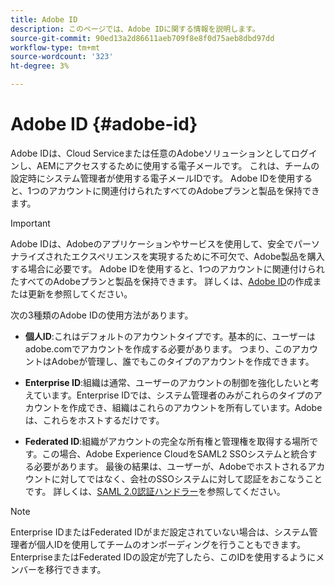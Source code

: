 ```yaml
---
title: Adobe ID
description: このページでは、Adobe IDに関する情報を説明します。
source-git-commit: 90ed13a2d86611aeb709f8e8f0d75aeb8dbd97dd
workflow-type: tm+mt
source-wordcount: '323'
ht-degree: 3%

---
```



# Adobe ID {#adobe-id}

Adobe IDは、Cloud Serviceまたは任意のAdobeソリューションとしてログインし、AEMにアクセスするために使用する電子メールです。 これは、チームの設定時にシステム管理者が使用する電子メールIDです。 Adobe IDを使用すると、1つのアカウントに関連付けられたすべてのAdobeプランと製品を保持できます。

>[!IMPORTANT]
>Adobe IDは、Adobeのアプリケーションやサービスを使用して、安全でパーソナライズされたエクスペリエンスを実現するために不可欠で、Adobe製品を購入する場合に必要です。 Adobe IDを使用すると、1つのアカウントに関連付けられたすべてのAdobeプランと製品を保持できます。 詳しくは、[Adobe ID](https://helpx.adobe.com/ca/manage-account/using/create-update-adobe-id.html#HowtocreateorupdateyourAdobeID)の作成または更新を参照してください。

次の3種類のAdobe IDの使用方法があります。

* **個人ID**:これはデフォルトのアカウントタイプです。基本的に、ユーザーはadobe.comでアカウントを作成する必要があります。 つまり、このアカウントはAdobeが管理し、誰でもこのタイプのアカウントを作成できます。

* **Enterprise ID**:組織は通常、ユーザーのアカウントの制御を強化したいと考えています。Enterprise IDでは、システム管理者のみがこれらのタイプのアカウントを作成でき、組織はこれらのアカウントを所有しています。Adobeは、これらをホストするだけです。

* **Federated ID**:組織がアカウントの完全な所有権と管理権を取得する場所です。この場合、Adobe Experience CloudをSAML2 SSOシステムと統合する必要があります。 最後の結果は、ユーザーが、Adobeでホストされるアカウントに対してではなく、会社のSSOシステムに対して認証をおこなうことです。 詳しくは、[SAML 2.0認証ハンドラー](https://experienceleague.adobe.com/docs/experience-manager-65/administering/security/saml-2-0-authenticationhandler.html?lang=ja)を参照してください。

>[!NOTE]
>Enterprise IDまたはFederated IDがまだ設定されていない場合は、システム管理者が個人IDを使用してチームのオンボーディングを行うこともできます。EnterpriseまたはFederated IDの設定が完了したら、このIDを使用するようにメンバーを移行できます。